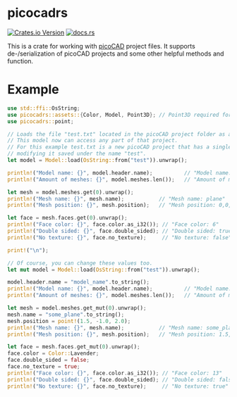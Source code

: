 # picocadrs

[![Crates.io Version](https://img.shields.io/crates/v/picocadrs)](https://crates.io/crates/picocadrs)
[![docs.rs](https://img.shields.io/docsrs/picocadrs)](https://docs.rs/picocadrs/0.2.0/picocadrs/)

This is a crate for working with [picoCAD](https://johanpeitz.itch.io/picocad) project files.
It supports de-/serialization of picoCAD projects and some other helpful methods and function.

# Example

```rust
use std::ffi::OsString;
use picocadrs::assets::{Color, Model, Point3D}; // Point3D required for point macro
use picocadrs::point;

// Loads the file "test.txt" located in the picoCAD project folder as a model.
// This model now can access any part of that project.
// For this example test.txt is a new picoCAD project that has a single plane added without
// modifying it saved under the name "test".
let model = Model::load(OsString::from("test")).unwrap();

println!("Model name: {}", model.header.name);          // "Model name: test"
println!("Amount of meshes: {}", model.meshes.len());   // "Amount of meshes: 1"

let mesh = model.meshes.get(0).unwrap();
println!("Mesh name: {}", mesh.name);           // "Mesh name: plane"
println!("Mesh position: {}", mesh.position);   // "Mesh position: 0,0,0"

let face = mesh.faces.get(0).unwrap();
println!("Face color: {}", face.color.as_i32()); // "Face color: 6"
println!("Double sided: {}", face.double_sided); // "Double sided: true"
println!("No texture: {}", face.no_texture);     // "No texture: false"

print!("\n");

// Of course, you can change these values too.
let mut model = Model::load(OsString::from("test")).unwrap();

model.header.name = "model_name".to_string();
println!("Model name: {}", model.header.name);          // "Model name: model_name"
println!("Amount of meshes: {}", model.meshes.len());   // "Amount of meshes: 1"

let mesh = model.meshes.get_mut(0).unwrap();
mesh.name = "some_plane".to_string();
mesh.position = point!(1.5, -1.0, 2.0);
println!("Mesh name: {}", mesh.name);           // "Mesh name: some_plane"
println!("Mesh position: {}", mesh.position);   // "Mesh position: 1.5,-1,2"

let face = mesh.faces.get_mut(0).unwrap();
face.color = Color::Lavender;
face.double_sided = false;
face.no_texture = true;
println!("Face color: {}", face.color.as_i32()); // "Face color: 13"
println!("Double sided: {}", face.double_sided); // "Double sided: false"
println!("No texture: {}", face.no_texture);     // "No texture: true"
```
